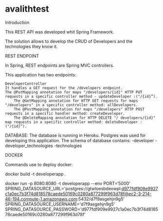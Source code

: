 # avalithtest

Introduction

This REST API was developed whit Spring Framework.

The solution allows to develop the CRUD of Developers and the technologies they know it.


REST ENDPOINT 

In Spring, REST endpoints are Spring MVC controllers.

This application has two endpoints:

	
	DeveloperController
	It handles a GET request for the /developers endpoint.
    The @PutMapping annotation for maps "/developers/{id}" HTTP PUT requests in a specific controller method - updateDeveloper :("/{id}”).
		The @GetMapping annotation for HTTP GET requests for maps "/developers" in a specific controller method: allDevelopers.
		The @PostMapping annotation for maps "/developers" HTTP POST requests in a specific handler method: createDeveloper.
		The @DeleteMapping annotation for HTTP DELETE "/ developers/{id}" map requests in a specific controller method: deleteDeveloper :("/{id}”).

	


DATABASE:
The database is running in Heroku. Postgres was used for developing this application.
The schema of database contains:
	-developer
	-developer_technologies 
	-technologies


DOCKER

Commands use to deploy docker:

docker build -t developerapp .

docker run -p 8080:8080 -t developerapp --env PORT=‘5000’ SPRING_DATASOURCE_URL='postgres://gtwloesbdexwpl:d977fdf909e9927c1a0ec7b3f74d818578caede50169c0280a877299f963d78f@ec2-3-214-46-194.compute-1.amazonaws.com:5432/d7f9asgehjn9g5'
SPRING_DATASOURCE_USERNAME='d7f9asgehjn9g5’
SPRING_DATASOURCE_PASSWORD='d977fdf909e9927c1a0ec7b3f74d818578caede50169c0280a877299f963d78f’

